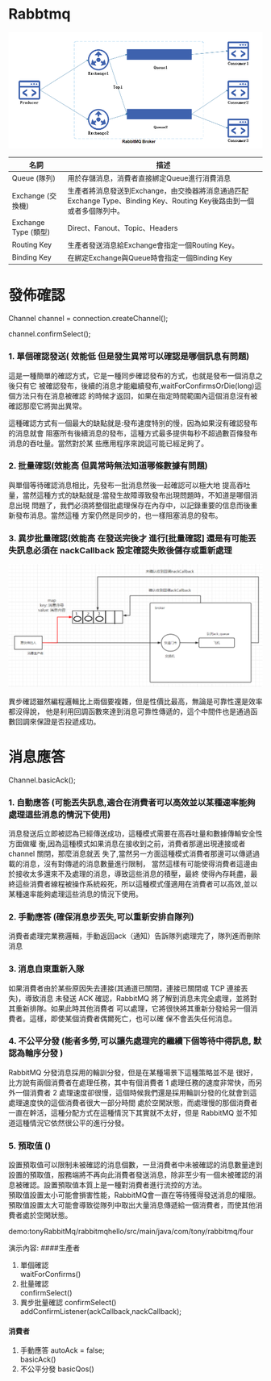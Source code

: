 # Rabbtmq


![image](https://github.com/lzz0826/Rabbtmq/blob/main/jpg/amtj2ghbgh.png)


|  名詞   | 描述  |
|  ----  | ----  |
| Queue (隊列)  | 用於存儲消息，消費者直接綁定Queue進行消費消息 |
| Exchange (交換機) | 生產者將消息發送到Exchange，由交換器將消息通過匹配Exchange Type、Binding Key、Routing Key後路由到一個或者多個隊列中。|
| Exchange Type (類型) | Direct、Fanout、Topic、Headers |
| Routing Key  | 生產者發送消息給Exchange會指定一個Routing Key。 |
| Binding Key  | 在綁定Exchange與Queue時會指定一個Binding Key |

# 發佈確認

Channel channel = connection.createChannel();

channel.confirmSelect();


### 1. 單個確認發送( 效能低 但是發生異常可以確認是哪個訊息有問題)

這是一種簡單的確認方式，它是一種同步確認發布的方式，也就是發布一個消息之後只有它 被確認發布，後續的消息才能繼續發布,waitForConfirmsOrDie(long)這個方法只有在消息被確認 的時候才返回，如果在指定時間範圍內這個消息沒有被確認那麼它將拋出異常。

這種確認方式有一個最大的缺點就是:發布速度特別的慢，因為如果沒有確認發布的消息就會 阻塞所有後續消息的發布，這種方式最多提供每秒不超過數百條發布消息的吞吐量。當然對於某 些應用程序來說這可能已經足夠了。

### 2. 批量確認(效能高 但異常時無法知道哪條數據有問題)

與單個等待確認消息相比，先發布一批消息然後一起確認可以極大地 提高吞吐量，當然這種方式的缺點就是:當發生故障導致發布出現問題時，不知道是哪個消息出現 問題了，我們必須將整個批處理保存在內存中，以記錄重要的信息而後重新發布消息。當然這種 方案仍然是同步的，也一樣阻塞消息的發布。

### 3. 異步批量確認(效能高 在發送完後才 進行[批量確認] 還是有可能丟失訊息必須在 nackCallback 設定確認失敗後儲存或重新處理

![image](https://github.com/lzz0826/Rabbtmq/blob/main/jpg/2022-11-29-6.07.23.png)

異步確認雖然編程邏輯比上兩個要複雜，但是性價比最高，無論是可靠性還是效率都沒得說， 他是利用回調函數來達到消息可靠性傳遞的，這个中間件也是通過函數回調來保證是否投遞成功。


# 消息應答

Channel.basicAck();



### 1. 自動應答 (可能丟失訊息,適合在消費者可以高效並以某種速率能夠處理這些消息的情況下使用)

消息發送后立即被認為已經傳送成功，這種模式需要在高吞吐量和數據傳輸安全性方面做權 衡,因為這種模式如果消息在接收到之前，消費者那邊出現連接或者 channel 關閉，那麼消息就丟 失了,當然另一方面這種模式消費者那邊可以傳遞過載的消息，沒有對傳遞的消息數量進行限制， 當然這樣有可能使得消費者這邊由於接收太多還來不及處理的消息，導致這些消息的積壓，最終 使得內存耗盡，最終這些消費者線程被操作系統殺死，所以這種模式僅適用在消費者可以高效,並以某種速率能夠處理這些消息的情況下使用。

### 2. 手動應答 (確保消息步丟失,可以重新安排自隊列)

消費者處理完業務邏輯，手動返回ack（通知）告訴隊列處理完了，隊列進而刪除消息

### 3. 消息自東重新入隊

如果消費者由於某些原因失去連接(其通道已關閉，連接已關閉或 TCP 連接丟失)，導致消息 未發送 ACK 確認，RabbitMQ 將了解到消息未完全處理，並將對其重新排隊。如果此時其他消費者 可以處理，它將很快將其重新分發給另一個消費者。這樣，即使某個消費者偶爾死亡，也可以確 保不會丟失任何消息。

### 4. 不公平分發 (能者多勞,可以讓先處理完的繼續下個等待中得訊息,  默認為輪序分發 )

RabbitMQ 分發消息採用的輪訓分發，但是在某種場景下這種策略並不是 很好，比方說有兩個消費者在處理任務，其中有個消費者 1 處理任務的速度非常快，而另外一個消費者 2 處理速度卻很慢，這個時候我們還是採用輪訓分發的化就會到這處理速度快的這個消費者很大一部分時間 處於空閑狀態，而處理慢的那個消費者一直在幹活，這種分配方式在這種情況下其實就不太好，但是 RabbitMQ 並不知道這種情況它依然很公平的進行分發。

### 5. 預取值 ()

設置預取值可以限制未被確認的消息個數，一旦消費者中未被確認的消息數量達到設置的預取值，服務端將不再向此消費者發送消息，除非至少有一個未被確認的消息被確認。設置預取值本質上是一種對消費者進行流控的方法。  
預取值設置太小可能會損害性能，RabbitMQ會一直在等待獲得發送消息的權限。  
預取值設置太大可能會導致從隊列中取出大量消息傳遞給一個消費者，而使其他消費者處於空閑狀態。  



demo:tonyRabbitMq/rabbitmqhello/src/main/java/com/tony/rabbitmq/four

演示內容:  ####生產者 
1. 單個確認  
waitForConfirms()                                     
2. 批量確認                                                
confirmSelect()                                        
3. 異步批量確認 
confirmSelect()  
addConfirmListener(ackCallback,nackCallback);  
#### 消費者    
1. 手動應答 autoAck = false;        
basicAck()        
2. 不公平分發
basicQos()

